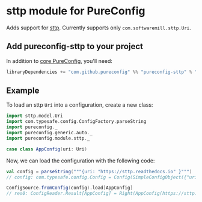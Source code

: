 # sttp module for PureConfig

Adds support for [sttp](https://github.com/softwaremill/sttp). Currently supports only `com.softwaremill.sttp.Uri`.

## Add pureconfig-sttp to your project

In addition to [core PureConfig](https://github.com/pureconfig/pureconfig), you'll need:

```scala
libraryDependencies += "com.github.pureconfig" %% "pureconfig-sttp" % "0.17.7"
```

## Example

To load an sttp `Uri` into a configuration, create a new class:

```scala
import sttp.model.Uri
import com.typesafe.config.ConfigFactory.parseString
import pureconfig._
import pureconfig.generic.auto._
import pureconfig.module.sttp._

case class AppConfig(uri: Uri)
```

Now, we can load the configuration with the following code:

```scala
val config = parseString("""{uri: "https://sttp.readthedocs.io" }""")
// config: com.typesafe.config.Config = Config(SimpleConfigObject({"uri":"https://sttp.readthedocs.io"}))

ConfigSource.fromConfig(config).load[AppConfig]
// res0: ConfigReader.Result[AppConfig] = Right(AppConfig(https://sttp.readthedocs.io))
```
